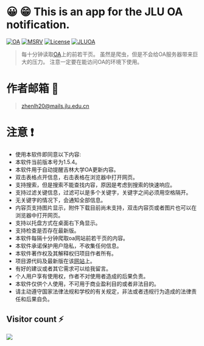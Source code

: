 
# 😀 😁 This is an app for the JLU OA notification.


[![OA](https://img.shields.io/badge/OA_Notifier-1.5.4-red)](https://github.com/luhanzhen/OA_Notifier)
[![MSRV](https://img.shields.io/badge/rustc-1.70.0-90c541.svg)](https://blog.rust-lang.org/2023/06/01/Rust-1.70.0.html)
[![License](https://img.shields.io/badge/License-GPL-blue)](https://github.com/luhanzhen/OA_Notifier/blob/version2/LICENSE)
[![JLUOA](https://img.shields.io/badge/JLU_OA-green)](https://oa.jlu.edu.cn/defaultroot/login.jsp?access=oa)


>每十分钟读取[OA](https://oa.jlu.edu.cn/defaultroot/login.jsp?access=oa)上的前若干页。
>虽然是爬虫，但是不会给OA服务器带来巨大的压力。
>注意一定要在能访问OA的环境下使用。


# 作者邮箱 📧
>zhenlh20@mails.jlu.edu.cn

# 注意 ❗

* 使用本软件即同意以下内容:
* 本软件当前版本号为1.5.4。
* 本软件用于自动提醒吉林大学OA更新内容。
* 双击表格点开信息，右击表格在浏览器中打开网页。
* 支持搜索，但是搜索不能查找内容，原因是考虑到搜索的快速响应。
* 支持过滤关键信息，过滤可以是多个关键字，关键字之间必须用空格隔开。
* 无关键字的情况下，会通知全部信息。
* 内容页支持图片显示，附件下载目前尚未支持，双击内容页或者图片也可以在浏览器中打开网页。
* 支持以托盘方式在桌面右下角显示。
* 支持检查是否存在最新版。
* 本软件每隔十分钟爬取oa网站前若干页的内容。
* 本软件承诺保护用户隐私，不收集任何信息。
* 本软件著作权及其解释权归项目作者所有。
* 项目源代码及最新版在该[网站](https://github.com/luhanzhen/OA_Notifier)上。
* 有好的建议或者其它需求可以给我留言。
* 个人用户享有使用权，作者不对使用者造成的后果负责。
* 本软件仅供个人使用，不可用于商业盈利目的或者非法目的。
* 请主动遵守国家法律法规和学校的有关规定，非法或者违规行为造成的法律责任和后果自负。




## Visitor count ⚡

![](https://profile-counter.glitch.me/luhanzhen-OA_Notifier/count.svg)